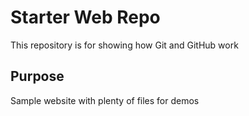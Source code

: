 # Starter Web Repo #

This repository is for showing how Git and GitHub work

## Purpose

Sample website with plenty of files for demos
